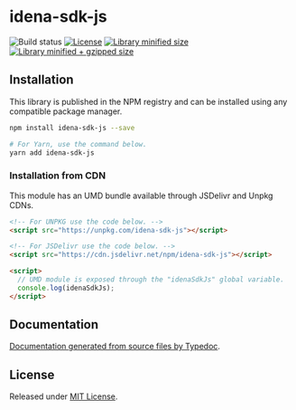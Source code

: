 # idena-sdk-js

![Build status](https://github.com/idena-network/idena-sdk-js/actions/workflows/ci/badge.svg)
[![License](https://badgen.net/github/license/ridenaio/idena-network/idena-sdk-js)](./LICENSE)
[![Library minified size](https://badgen.net/bundlephobia/min/idena-sdk-js)](https://bundlephobia.com/result?p=idena-sdk-js)
[![Library minified + gzipped size](https://badgen.net/bundlephobia/minzip/idena-sdk-js)](https://bundlephobia.com/result?p=idena-sdk-js)

## Installation

This library is published in the NPM registry and can be installed using any compatible package manager.

```sh
npm install idena-sdk-js --save

# For Yarn, use the command below.
yarn add idena-sdk-js
```

### Installation from CDN

This module has an UMD bundle available through JSDelivr and Unpkg CDNs.

```html
<!-- For UNPKG use the code below. -->
<script src="https://unpkg.com/idena-sdk-js"></script>

<!-- For JSDelivr use the code below. -->
<script src="https://cdn.jsdelivr.net/npm/idena-sdk-js"></script>

<script>
  // UMD module is exposed through the "idenaSdkJs" global variable.
  console.log(idenaSdkJs);
</script>
```

## Documentation

[Documentation generated from source files by Typedoc](./docs/README.md).

## License

Released under [MIT License](./LICENSE).

